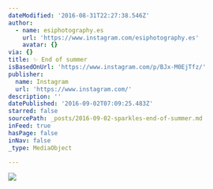 ```yaml
---
dateModified: '2016-08-31T22:27:38.546Z'
author:
  - name: esiphotography.es
    url: 'https://www.instagram.com/esiphotography.es'
    avatar: {}
via: {}
title: ✨ End of summer
isBasedOnUrl: 'https://www.instagram.com/p/BJx-M0EjTfz/'
publisher:
  name: Instagram
  url: 'https://www.instagram.com/'
description: ''
datePublished: '2016-09-02T07:09:25.483Z'
starred: false
sourcePath: _posts/2016-09-02-sparkles-end-of-summer.md
inFeed: true
hasPage: false
inNav: false
_type: MediaObject

---
```

![](https://imgflo.herokuapp.com/graph/2b2431f8e7ba7b0/36db0fd7eae1bdb93d579bcbbddf04c5/croprotate.jpg?cropheight=441&cropwidth=640&degrees=0&input=https%3A%2F%2Fscontent.cdninstagram.com%2Ft51.2885-15%2Fs640x640%2Fsh0.08%2Fe35%2F14156509_543558042512404_1217143062_n.jpg%3Fig_cache_key%3DMTMyOTExNjkyNDQ3OTM1NDg2Nw%253D%253D.2&x=0&y=104)